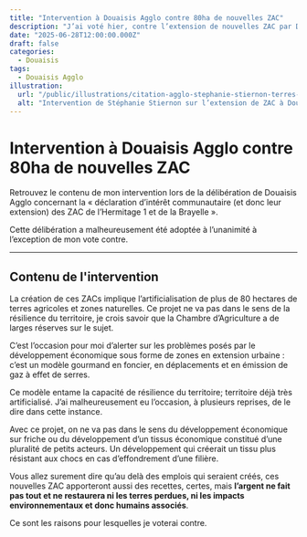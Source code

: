 ```yaml
---
title: "Intervention à Douaisis Agglo contre 80ha de nouvelles ZAC"
description: "J’ai voté hier, contre l’extension de nouvelles ZAC par Douaisis Agglo sur 80 hectares de terres arables."
date: "2025-06-28T12:00:00.000Z"
draft: false
categories:
  - Douaisis
tags:
  - Douaisis Agglo
illustration:
  url: "/public/illustrations/citation-agglo-stephanie-stiernon-terres-agricoles.jpg"
  alt: "Intervention de Stéphanie Stiernon sur l’extension de ZAC à Douaisis Agglo"
---
```


# Intervention à Douaisis Agglo contre 80ha de nouvelles ZAC

Retrouvez le contenu de mon intervention lors de la délibération de Douaisis Agglo concernant la « déclaration d’intérêt communautaire (et donc leur extension) des ZAC de l’Hermitage 1 et de la Brayelle ».

Cette délibération a malheureusement été adoptée à l’unanimité à l’exception de mon vote contre.

---

## Contenu de l'intervention

La création de ces ZACs implique l’artificialisation de plus de 80 hectares de terres agricoles et zones naturelles. Ce projet ne va pas dans le sens de la résilience du territoire, je crois savoir que la Chambre d’Agriculture a de larges réserves sur le sujet.

C’est l’occasion pour moi d’alerter sur les problèmes posés par le développement économique sous forme de zones en extension urbaine : c’est un modèle gourmand en foncier, en déplacements et en émission de gaz à effet de serres.

Ce modèle entame la capacité de résilience du territoire; territoire déjà très artificialisé. J’ai malheureusement eu l’occasion, à plusieurs reprises, de le dire dans cette instance.

Avec ce projet, on ne va pas dans le sens du développement économique sur friche ou du développement d’un tissus économique constitué d’une pluralité de petits acteurs. Un développement qui créerait un tissu plus résistant aux chocs en cas d’effondrement d’une filière.

Vous allez surement dire qu’au delà des emplois qui seraient créés, ces nouvelles ZAC apporteront aussi des recettes, certes, mais **l’argent ne fait pas tout et ne restaurera ni les terres perdues, ni les impacts environnementaux et donc humains associés**.

Ce sont les raisons pour lesquelles je voterai contre.
